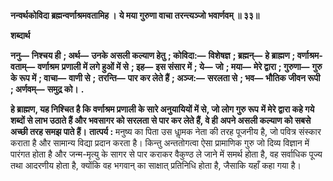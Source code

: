 **नन्वर्थकोविदा ब्रह्मन्वर्णाश्रमवतामिह ।** **ये मया गुरुणा वाचा तरन्त्यञ्जो भवार्णवम् ॥ ३३॥** 

**शब्दार्थ** 

**ननु—** **निश्चय ही** **; अर्थ—** **उनके असली कल्याण हेतु** **; कोविदा:—** **विशेषज्ञ** **; ब्रह्मन्—** **हे ब्राह्मण** **; वर्णाश्रम-वताम्—** **वर्णाश्रम** **प्रणाली में लगे हुओं में से** **; इह—** **इस संसार में** **; ये—** **जो** **; मया—** **मेरे द्वारा** **; गुरुणा—** **गुरु के रूप में** **; वाचा—** **वाणी से** **;** **तरन्ति—** **पार कर लेते हैं** **; अञ्ज:—** **सरलता से** **; भव—** **भौतिक जीवन रूपी** **; अर्णवम्—** **समुद्र को।** **.** 

**हे ब्राह्मण, यह निश्चित है कि वर्णाश्रम प्रणाली के सारे अनुयायियों में से, जो लोग गुरु रूप** **में मेरे द्वारा कहे गये शब्दों से लाभ उठाते हैं और भवसागर को सरलता से पार कर लेते हैं, वे ही** **अपने असली कल्याण को सबसे अच्छी तरह समझ पाते हैं।** **तात्पर्य :** मनुष्य का पिता उस धाॢमक नेता की तरह पूजनीय है, जो पवित्र संस्कार कराता है और सामान्य विद्या प्रदान करता है। किन्तु अन्ततोगत्वा ऐसा प्रामाणिक गुरु जो दिव्य विज्ञान में पारंगत होता है और जन्म-मृत्यु के सागर से पार कराकर वैकुण्ठ ले जाने में समर्थ होता है, वह सर्वाधिक पूज्य तथा आदरणीय होता है, क्योंकि वह भगवान् का साक्षात् प्रतिनिधि होता है, जैसाकि यहाँ कहा गया है।  